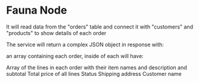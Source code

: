 # Fauna Node

It will read data from the "orders" table and connect it with "customers" and "products" to show details of each order

The service will return a complex JSON object in response with:

an array containing each order, inside of each will have:

Array of the lines in each order with their item names and description and subtotal
Total price of all lines
Status
Shipping address
Customer name
